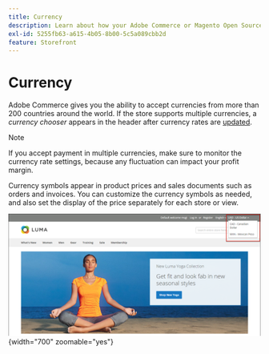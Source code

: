 ```yaml
---
title: Currency
description: Learn about how your Adobe Commerce or Magento Open Source store can support multiple currencies to enhance the customer experience.
exl-id: 5255fb63-a615-4b05-8b00-5c5a089cbb2d
feature: Storefront
---
```

# Currency

Adobe Commerce gives you the ability to accept currencies from more than 200 countries around the world. If the store supports multiple currencies, a _currency chooser_ appears in the header after currency rates are [updated](currency-update.md).

>[!NOTE]
>
>If you accept payment in multiple currencies, make sure to monitor the currency rate settings, because any fluctuation can impact your profit margin.

Currency symbols appear in product prices and sales documents such as orders and invoices. You can customize the currency symbols as needed, and also set the display of the price separately for each store or view.

![Example storefront - currency chooser](./assets/storefront-currency-chooser.png){width="700" zoomable="yes"}
